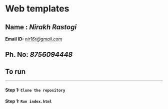 # Web templates

**Name :**  *Nirakh Rastogi*
-------------------------------------
**Email ID:** *nir16r@gmail.com*

**Ph. No:** *8756094448*
-------------------------------------
## To run
-----------------------------------
#### **Step 1:** `Clone the repository`
#### **Step 1:** `Run index.html`
